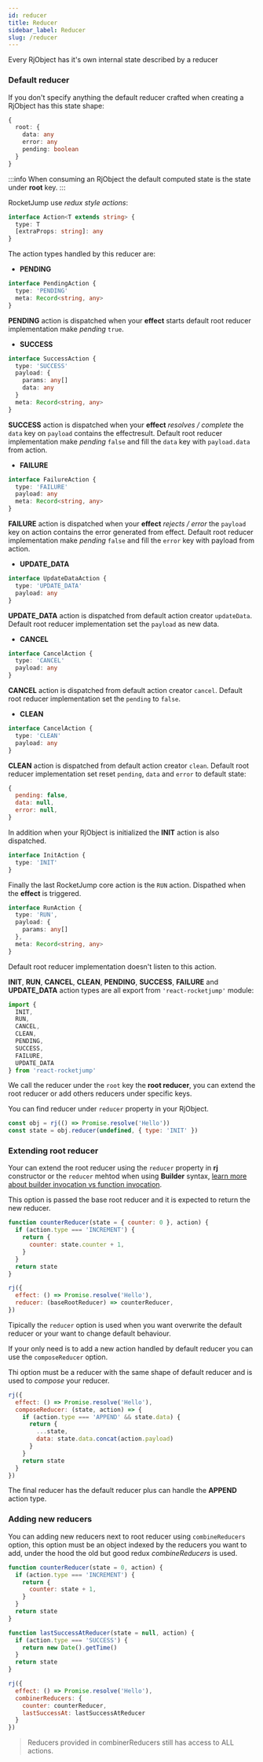 ```yaml
---
id: reducer
title: Reducer
sidebar_label: Reducer
slug: /reducer
---
```


Every RjObject has it's own internal state described by a reducer
### Default reducer

If you don't specify anything the default reducer crafted when creating a RjObject has this state shape:

```ts
{
  root: {
    data: any
    error: any
    pending: boolean
  }
}
```

:::info
When consuming an RjObject the default computed state is the state under **root** key.
:::

RocketJump use _redux style actions_:

```ts
interface Action<T extends string> {
  type: T
  [extraProps: string]: any
}
```

The action types handled by this reducer are:

- **PENDING**

```ts
interface PendingAction {
  type: 'PENDING'
  meta: Record<string, any>
}
```

**PENDING** action is dispatched when your **effect** starts default root reducer implementation make *pending* `true`.

- **SUCCESS**

```ts
interface SuccessAction {
  type: 'SUCCESS'
  payload: {
    params: any[]
    data: any
  }
  meta: Record<string, any>
}
```

**SUCCESS** action is dispatched when your **effect** *resolves / complete*
the `data` key on `payload` contains the effectresult.
Default root reducer implementation make *pending* `false` and fill the `data` key with `payload.data` from action.

- **FAILURE**

```ts
interface FailureAction {
  type: 'FAILURE'
  payload: any
  meta: Record<string, any>
}
```

**FAILURE** action is dispatched when your **effect** *rejects / error*
the `payload` key on action contains the error generated from effect.
Default root reducer implementation make *pending* `false` and fill the `error` key with payload from action.

- **UPDATE_DATA**

```ts
interface UpdateDataAction {
  type: 'UPDATE_DATA'
  payload: any
}
```

**UPDATE_DATA** action is dispatched from default action creator `updateData`.
Default root reducer implementation set the `payload` as new data.

- **CANCEL**

```ts
interface CancelAction {
  type: 'CANCEL'
  payload: any
}
```

**CANCEL** action is dispatched from default action creator `cancel`.
Default root reducer implementation set the `pending` to `false`.

- **CLEAN**

```ts
interface CancelAction {
  type: 'CLEAN'
  payload: any
}
```

**CLEAN** action is dispatched from default action creator `clean`.
Default root reducer implementation set reset `pending`, `data` and `error` to
default state:
```js
{
  pending: false,
  data: null,
  error: null,
}
```


In addition when your RjObject is initialized the **INIT** action is also dispatched.

```ts
interface InitAction {
  type: 'INIT'
}
```

Finally the last RocketJump core action is the `RUN` action.
Dispathed when the **effect** is triggered.

```ts
interface RunAction {
  type: 'RUN',
  payload: {
    params: any[]
  },
  meta: Record<string, any>
}
```
Default root reducer implementation doesn't listen to this action.


**INIT**, **RUN**, **CANCEL**, **CLEAN**, **PENDING**, **SUCCESS**, **FAILURE**
and **UPDATE_DATA** action types are all export from `'react-rocketjump'` module:

```js
import {
  INIT,
  RUN,
  CANCEL,
  CLEAN,
  PENDING,
  SUCCESS,
  FAILURE,
  UPDATE_DATA
} from 'react-rocketjump'
```

We call the reducer under the `root` key the **root reducer**, you can extend the root reducer or add others reducers under specific keys.

You can find reducer under `reducer` property in your RjObject.

```js
const obj = rj(() => Promise.resolve('Hello'))
const state = obj.reducer(undefined, { type: 'INIT' })
```

### Extending root reducer

Your can extend the root reducer using the `reducer` property in **rj** constructor or the `reducer` mehtod when using **Builder** syntax, [learn more about builder invocation vs function invocation](/).

This option is passed the base root reducer and it is expected to return the new reducer.

```js {12}
function counterReducer(state = { counter: 0 }, action) {
  if (action.type === 'INCREMENT') {
    return {
      counter: state.counter + 1,
    }
  }
  return state
}

rj({
  effect: () => Promise.resolve('Hello'),
  reducer: (baseRootReducer) => counterReducer,
})
```

Tipically the `reducer` option is used when you want overwrite the default reducer or your want to change default behaviour.

If your only need is to add a new action handled by default reducer you can use the `composeReducer` option.

Thi option must be a reducer with the same shape of default reducer and is used to *compose* your reducer.

```js {3-11}
rj({
  effect: () => Promise.resolve('Hello'),
  composeReducer: (state, action) => {
    if (action.type === 'APPEND' && state.data) {
      return {
        ...state,
        data: state.data.concat(action.payload)
      }
    }
    return state
  }
})
```

The final reducer has the default reducer plus can handle the **APPEND** action type.

### Adding new reducers

You can adding new reducers next to root reducer using `combineReducers` option, this option must be an object indexed by the reducers you want to add, under the hood the old but good redux *combineReducers* is used.

```js {19-22}
function counterReducer(state = 0, action) {
  if (action.type === 'INCREMENT') {
    return {
      counter: state + 1,
    }
  }
  return state
}

function lastSuccessAtReducer(state = null, action) {
  if (action.type === 'SUCCESS') {
    return new Date().getTime()
  }
  return state
}

rj({
  effect: () => Promise.resolve('Hello'),
  combinerReducers: {
    counter: counterReducer,
    lastSuccessAt: lastSuccessAtReducer
  }
})
```

> Reducers provided in combinerReducers still has access to ALL actions.

